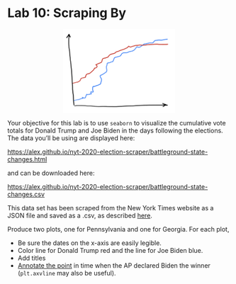 Lab 10: Scraping By
================

<img src="figs/trump-biden-votes.png" width="50%" style="display: block; margin: auto;" />

Your objective for this lab is to use `seaborn` to visualize the
cumulative vote totals for Donald Trump and Joe Biden in the days
following the elections. The data you’ll be using are displayed here:

<https://alex.github.io/nyt-2020-election-scraper/battleground-state-changes.html>

and can be downloaded here:

<https://alex.github.io/nyt-2020-election-scraper/battleground-state-changes.csv>

This data set has been scraped from the New York Times website as a JSON
file and saved as a .csv, as described
[here](https://alex.github.io/nyt-2020-election-scraper/).

Produce two plots, one for Pennsylvania and one for Georgia. For each
plot,

  - Be sure the dates on the x-axis are easily legible.
  - Color line for Donald Trump red and the line for Joe Biden blue.
  - Add titles
  - [Annotate the
    point](https://jakevdp.github.io/PythonDataScienceHandbook/04.09-text-and-annotation.html)
    in time when the AP declared Biden the winner (`plt.axvline` may
    also be useful).
